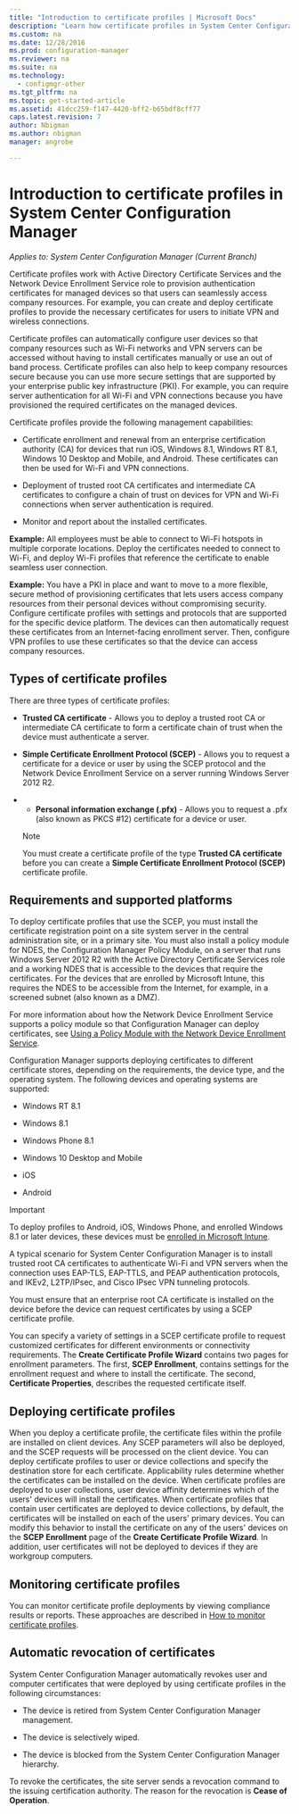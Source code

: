 ```yaml
---
title: "Introduction to certificate profiles | Microsoft Docs"
description: "Learn how certificate profiles in System Center Configuration Manager work with Active Directory Certificate Services."
ms.custom: na
ms.date: 12/28/2016
ms.prod: configuration-manager
ms.reviewer: na
ms.suite: na
ms.technology:
  - configmgr-other
ms.tgt_pltfrm: na
ms.topic: get-started-article
ms.assetid: 41dcc259-f147-4420-bff2-b65bdf8cff77
caps.latest.revision: 7
author: Nbigmanms.author: nbigmanmanager: angrobe

---
```

# Introduction to certificate profiles in System Center Configuration Manager*Applies to: System Center Configuration Manager (Current Branch)*

Certificate profiles work with Active Directory Certificate Services and the Network Device Enrollment Service role to provision authentication certificates for managed devices so that users can seamlessly access company resources. For example, you can create and deploy certificate profiles to provide the necessary certificates for users to initiate VPN and wireless connections. 

Certificate profiles can automatically configure user devices so that company resources such as Wi-Fi networks and VPN servers can be accessed without having to install certificates manually or use an out of band process. Certificate profiles can also help to keep company resources secure because you can use more secure settings that are supported by your enterprise public key infrastructure (PKI). For example, you can require server authentication for all Wi-Fi and VPN connections because you have provisioned the required certificates on the managed devices.   

Certificate profiles provide the following management capabilities:  

-   Certificate enrollment and renewal from an enterprise certification authority (CA) for devices that run iOS, Windows 8.1, Windows RT 8.1, Windows 10 Desktop and Mobile, and Android. These certificates can then be used for Wi-Fi and VPN connections.  

-   Deployment of trusted root CA certificates and intermediate CA certificates to configure a chain of trust on devices for VPN and Wi-Fi connections when server authentication is required.  

-   Monitor and report about the installed certificates.  

**Example:** All employees must be able to connect to Wi-Fi hotspots in multiple corporate locations. Deploy the certificates needed to connect to Wi-Fi, and deploy Wi-Fi profiles that reference the certificate to enable seamless user connection.  

**Example:** You have a PKI in place and want to move to a more flexible, secure method of provisioning certificates that lets users access company resources from their personal devices without compromising security. Configure certificate profiles with settings and protocols that are supported for the specific device platform. The devices can then automatically request these certificates from an Internet-facing enrollment server. Then, configure VPN profiles to use these certificates so that the device can access company resources.  

## Types of certificate profiles  
 There are three types of certificate profiles:  

-   **Trusted CA certificate** - Allows you to deploy a trusted root CA or intermediate CA certificate to form a certificate chain of trust when the device must authenticate a server.  

-   **Simple Certificate Enrollment Protocol (SCEP)** - Allows you to request a certificate for a device or user by using the SCEP protocol and the Network Device Enrollment Service on a server running Windows Server 2012 R2.
-   -   **Personal information exchange (.pfx)** - Allows you to request a .pfx (also known as PKCS #12) certificate for a device or user.

    > [!NOTE]  
    >  You must create a certificate profile of the type **Trusted CA certificate** before you can create a **Simple Certificate Enrollment Protocol (SCEP)** certificate profile.  

## Requirements and supported platforms  
 To deploy certificate profiles that use the SCEP, you must install the certificate registration point on a site system server in the central administration site, or in a primary site. You must also install a policy module for NDES, the Configuration Manager Policy Module, on a server that runs Windows Server 2012 R2 with the Active Directory Certificate Services role and a working NDES that is accessible to the devices that require the certificates. For the devices that are enrolled by Microsoft Intune, this requires the NDES to be accessible from the Internet, for example, in a screened subnet (also known as a DMZ).  

 For more information about how the Network Device Enrollment Service supports a policy module so that Configuration Manager can deploy certificates, see [Using a Policy Module with the Network Device Enrollment Service](http://go.microsoft.com/fwlink/p/?LinkId=328657).  

 Configuration Manager supports deploying certificates to different certificate stores, depending on the requirements, the device type, and  the operating system. The following devices and operating systems are supported:  

-   Windows RT 8.1  

-   Windows 8.1  

-   Windows Phone 8.1  

-   Windows 10 Desktop and Mobile  

-   iOS  

-   Android  

> [!IMPORTANT]  
>  To deploy profiles to Android, iOS, Windows Phone, and enrolled Windows 8.1 or later devices, these devices must be [enrolled in Microsoft Intune](https://technet.microsoft.com/en-us/library/dn646962.aspx).   

A typical scenario for System Center Configuration Manager is to install trusted root CA certificates to authenticate Wi-Fi and VPN servers when the connection uses EAP-TLS, EAP-TTLS, and PEAP authentication protocols, and IKEv2, L2TP/IPsec, and Cisco IPsec VPN tunneling protocols.  

You must ensure that an enterprise root CA certificate is installed on the device before the device can request certificates by using a SCEP certificate profile.  

You can specify a variety of settings in a SCEP certificate profile to request customized certificates for different environments or connectivity requirements. The **Create Certificate Profile Wizard** contains two pages for enrollment parameters. The first, **SCEP Enrollment**, contains settings for the enrollment request and where to install the certificate. The second, **Certificate Properties**, describes the requested certificate itself.  

## Deploying certificate profiles  
 When you deploy a certificate profile, the certificate files within the profile are installed on client devices. Any SCEP parameters will also be deployed, and the SCEP requests will be processed on the client device. You can deploy certificate profiles to user or device collections and specify the destination store for each certificate. Applicability rules determine whether the certificates can be installed on the device. When certificate profiles are deployed to user collections, user device affinity determines which of the users' devices will install the certificates. When certificate profiles that contain user certificates are deployed to device collections, by default, the certificates will be installed on each of the users' primary devices. You can modify this behavior to install the certificate on any of the users' devices on the **SCEP Enrollment** page of the **Create Certificate Profile Wizard**. In addition, user certificates will not be deployed to devices if they are workgroup computers.  

## Monitoring certificate profiles  

You can monitor certificate profile deployments by viewing compliance results or reports. These approaches are described in [How to monitor certificate profiles](/sccm/protect/deploy-use/monitor-certificate-profiles).


## Automatic revocation of certificates  
 System Center Configuration Manager automatically revokes user and computer certificates that were deployed by using certificate profiles in the following circumstances:  

-   The device is retired from System Center Configuration Manager management.  

-   The device is selectively wiped.  

-   The device is blocked from the System Center Configuration Manager hierarchy.  

 To revoke the certificates, the site server sends a revocation command to the issuing certification authority. The reason for the revocation is **Cease of Operation**.  
